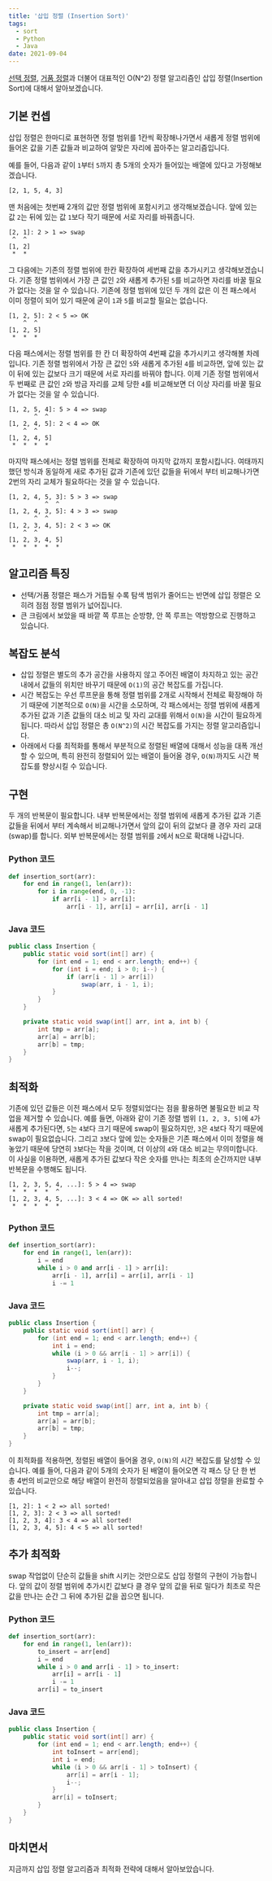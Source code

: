 ```yaml
---
title: '삽입 정렬 (Insertion Sort)'
tags:
  - sort
  - Python
  - Java
date: 2021-09-04
---
```


[선택 정렬](/algorithms/selection-sort), [거품 정렬](/algorithms/bubble-sort)과 더불어 대표적인 O(N^2) 정렬 알고리즘인 삽입 정렬(Insertion Sort)에 대해서 알아보겠습니다.

## 기본 컨셉

삽입 정렬은 한마디로 표현하면 정렬 범위를 1칸씩 확장해나가면서 새롭게 정렬 범위에 들어온 값을 기존 값들과 비교하여 알맞은 자리에 꼽아주는 알고리즘입니다.

예를 들어, 다음과 같이 `1`부터 `5`까지 총 5개의 숫자가 들어있는 배열에 있다고 가정해보겠습니다.

```
[2, 1, 5, 4, 3]
```

맨 처음에는 첫번째 2개의 값만 정렬 범위에 포함시키고 생각해보겠습니다.
앞에 있는 값 `2`는 뒤에 있는 값 `1`보다 작기 때문에 서로 자리를 바꿔줍니다.

```
[2, 1]: 2 > 1 => swap
 ^  ^
[1, 2]
 *  *
```

그 다음에는 기존의 정렬 범위에 한칸 확장하여 세번째 값을 추가시키고 생각해보겠습니다.
기존 정렬 범위에서 가장 큰 값인 `2`와 새롭게 추가된 `5`를 비교하면 자리를 바꿀 필요가 없다는 것을 알 수 있습니다.
기존에 정렬 범위에 있던 두 개의 값은 이 전 패스에서 이미 정렬이 되어 있기 때문에 굳이 `1`과 `5`를 비교할 필요는 없습니다.

```
[1, 2, 5]: 2 < 5 => OK
    ^  ^
[1, 2, 5]
 *  *  *
```

다음 패스에서는 정렬 범위를 한 칸 더 확장하여 4번째 값을 추가시키고 생각해볼 차례입니다.
기존 정렬 범위에서 가장 큰 값인 `5`와 새롭게 추가된 `4`를 비교하면, 앞에 있는 값이 뒤에 있는 값보다 크기 때문에 서로 자리를 바꿔야 합니다.
이제 기존 정렬 범위에서 두 번째로 큰 값인 `2`와 방금 자리를 교체 당한 `4`를 비교해보면 더 이상 자리를 바꿀 필요가 없다는 것을 알 수 있습니다.

```
[1, 2, 5, 4]: 5 > 4 => swap
       ^  ^
[1, 2, 4, 5]: 2 < 4 => OK
    ^  ^
[1, 2, 4, 5]
 *  *  *  *
```

마지막 패스에서는 정렬 범위를 전체로 확장하여 마지막 값까지 포함시킵니다.
여태까지 했던 방식과 동일하게 새로 추가된 값과 기존에 있던 값들을 뒤에서 부터 비교해나가면 2번의 자리 교체가 필요하다는 것을 알 수 있습니다.

```
[1, 2, 4, 5, 3]: 5 > 3 => swap
          ^  ^
[1, 2, 4, 3, 5]: 4 > 3 => swap
       ^  ^
[1, 2, 3, 4, 5]: 2 < 3 => OK
    ^  ^
[1, 2, 3, 4, 5]
 *  *  *  *  *
```

## 알고리즘 특징

- 선택/거품 정렬은 패스가 거듭될 수록 탐색 범위가 줄어드는 반면에 삽입 정렬은 오히려 점점 정렬 범위가 넚어집니다.
- 큰 크림에서 보았을 때 바깥 쪽 루프는 순방향, 안 쪽 루프는 역방향으로 진행하고 있습니다.

## 복잡도 분석

- 삽입 정렬은 별도의 추가 공간을 사용하지 않고 주어진 배열이 차지하고 있는 공간 내에서 값들의 위치만 바꾸기 때문에 `O(1)`의 공간 복잡도를 가집니다.
- 시간 복잡도는 우선 루프문을 통해 정렬 범위를 2개로 시작해서 전체로 확장해야 하기 때문에 기본적으로 `O(N)`을 시간을 소모하며, 각 패스에서는 정렬 범위에 새롭게 추가된 값과 기존 값들의 대소 비교 및 자리 교대를 위해서 `O(N)`을 시간이 필요하게 됩니다. 따라서 삽입 정렬은 총 `O(N^2)`의 시간 복잡도를 가지는 정렬 알고리즘입니다.
- 아래에서 다룰 최적화를 통해서 부분적으로 정렬된 배열에 대해서 성능을 대폭 개선할 수 있으며, 특히 완전히 정렬되어 있는 배열이 들어올 경우, `O(N)`까지도 시간 복잡도를 향상시킬 수 있습니다.

## 구현

두 개의 반복문이 필요합니다. 내부 반복문에서는 정렬 범위에 새롭게 추가된 값과 기존 값들을 뒤에서 부터 계속해서 비교해나가면서 앞의 값이 뒤의 값보다 클 경우 자리 교대(swap)를 합니다. 외부 반복문에서는 정렬 범위를 `2`에서 `N`으로 확대해 나갑니다.

### Python 코드

```py
def insertion_sort(arr):
    for end in range(1, len(arr)):
        for i in range(end, 0, -1):
            if arr[i - 1] > arr[i]:
                arr[i - 1], arr[i] = arr[i], arr[i - 1]
```

### Java 코드

```java
public class Insertion {
    public static void sort(int[] arr) {
        for (int end = 1; end < arr.length; end++) {
            for (int i = end; i > 0; i--) {
                if (arr[i - 1] > arr[i])
                    swap(arr, i - 1, i);
            }
        }
    }

    private static void swap(int[] arr, int a, int b) {
        int tmp = arr[a];
        arr[a] = arr[b];
        arr[b] = tmp;
    }
}
```

## 최적화

기존에 있던 값들은 이전 패스에서 모두 정렬되었다는 점을 활용하면 불필요한 비교 작업을 제거할 수 있습니다.
예를 들면, 아래와 같이 기존 정렬 범위 `[1, 2, 3, 5]`에 `4`가 새롭게 추가된다면, `5`는 `4`보다 크기 때문에 swap이 필요하지만, `3`은 `4`보다 작기 때문에 swap이 필요없습니다.
그리고 `3`보다 앞에 있는 숫자들은 기존 패스에서 이미 정렬을 해놓았기 때문에 당연히 `3`보다는 작을 것이며, 더 이상의 `4`와 대소 비교는 무의미합니다.
이 사실을 이용하면, 새롭게 추가된 값보다 작은 숫자를 만나는 최초의 순간까지만 내부 반복문을 수행해도 됩니다.

```
[1, 2, 3, 5, 4, ...]: 5 > 4 => swap
 *  *  *  *  ^
[1, 2, 3, 4, 5, ...]: 3 < 4 => OK => all sorted!
 *  *  *  *  *
```

### Python 코드

```py
def insertion_sort(arr):
    for end in range(1, len(arr)):
        i = end
        while i > 0 and arr[i - 1] > arr[i]:
            arr[i - 1], arr[i] = arr[i], arr[i - 1]
            i -= 1
```

### Java 코드

```java
public class Insertion {
    public static void sort(int[] arr) {
        for (int end = 1; end < arr.length; end++) {
            int i = end;
            while (i > 0 && arr[i - 1] > arr[i]) {
                swap(arr, i - 1, i);
                i--;
            }
        }
    }

    private static void swap(int[] arr, int a, int b) {
        int tmp = arr[a];
        arr[a] = arr[b];
        arr[b] = tmp;
    }
}
```

이 최적화를 적용하면, 정렬된 배열이 들어올 경우, `O(N)`의 시간 복잡도를 달성할 수 있습니다.
예를 들어, 다음과 같이 5개의 숫자가 된 배열이 들어오면 각 패스 당 단 한 번 총 4번의 비교만으로 해당 배열이 완전히 정렬되었음을 알아내고 삽입 정렬을 완료할 수 있습니다.

```
[1, 2]: 1 < 2 => all sorted!
[1, 2, 3]: 2 < 3 => all sorted!
[1, 2, 3, 4]: 3 < 4 => all sorted!
[1, 2, 3, 4, 5]: 4 < 5 => all sorted!
```

## 추가 최적화

swap 작업없이 단순히 값들을 shift 시키는 것만으로도 삽입 정렬의 구현이 가능합니다.
앞의 값이 정렬 범위에 추가시킨 값보다 클 경우 앞의 값을 뒤로 밀다가 최초로 작은 값을 만나는 순간 그 뒤에 추가된 값을 꼽으면 됩니다.

### Python 코드

```py
def insertion_sort(arr):
    for end in range(1, len(arr)):
        to_insert = arr[end]
        i = end
        while i > 0 and arr[i - 1] > to_insert:
            arr[i] = arr[i - 1]
            i -= 1
        arr[i] = to_insert
```

### Java 코드

```java
public class Insertion {
    public static void sort(int[] arr) {
        for (int end = 1; end < arr.length; end++) {
            int toInsert = arr[end];
            int i = end;
            while (i > 0 && arr[i - 1] > toInsert) {
                arr[i] = arr[i - 1];
                i--;
            }
            arr[i] = toInsert;
        }
    }
}
```

## 마치면서

지금까지 삽입 정렬 알고리즘과 최적화 전략에 대해서 알아보았습니다.
